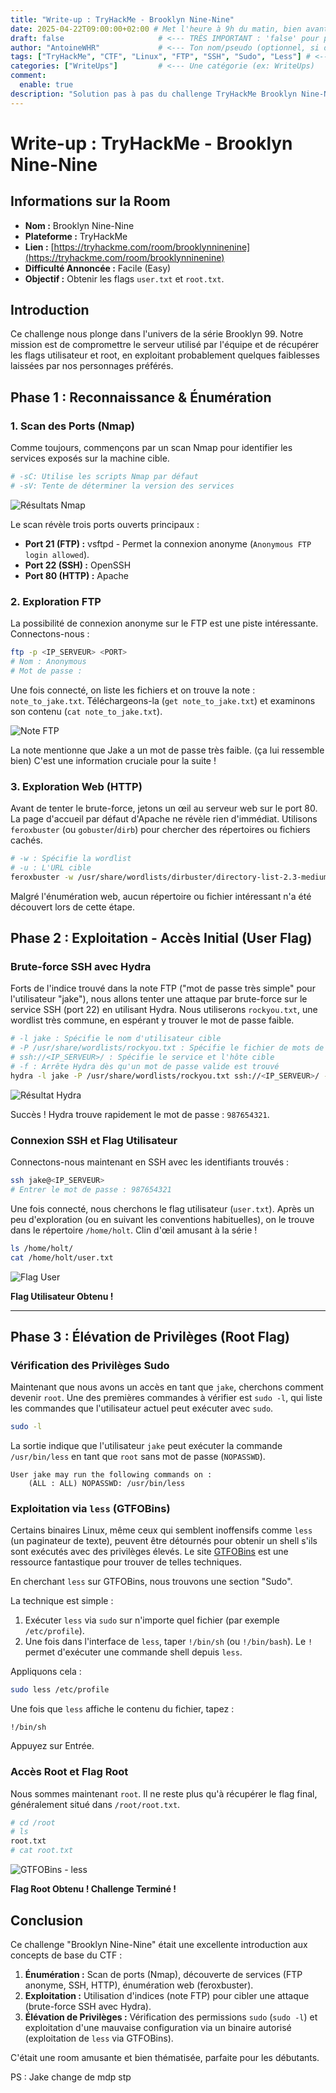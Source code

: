 ```yaml
---
title: "Write-up : TryHackMe - Brooklyn Nine-Nine"
date: 2025-04-22T09:00:00+02:00 # Met l'heure à 9h du matin, bien avant 23h50
draft: false                     # <--- TRÈS IMPORTANT : 'false' pour publier
author: "AntoineWHR"             # <--- Ton nom/pseudo (optionnel, si défini globalement)
tags: ["TryHackMe", "CTF", "Linux", "FTP", "SSH", "Sudo", "Less"] # <--- Des tags pertinents
categories: ["WriteUps"]         # <--- Une catégorie (ex: WriteUps)
comment:
  enable: true
description: "Solution pas à pas du challenge TryHackMe Brooklyn Nine-Nine, de la reconnaissance à l'accès root." # <--- Description courte
---
```


<!--more--> 

# **Write-up : TryHackMe - Brooklyn Nine-Nine**

## **Informations sur la Room**

*   **Nom :** Brooklyn Nine-Nine
*   **Plateforme :** TryHackMe
*   **Lien :** [https://tryhackme.com/room/brooklynninenine](https://tryhackme.com/room/brooklynninenine) 
*   **Difficulté Annoncée :** Facile (Easy)
*   **Objectif :** Obtenir les flags `user.txt` et `root.txt`.

## **Introduction**

Ce challenge nous plonge dans l'univers de la série Brooklyn 99. Notre mission est de compromettre le serveur utilisé par l'équipe et de récupérer les flags utilisateur et root, en exploitant probablement quelques faiblesses laissées par nos personnages préférés.

## **Phase 1 : Reconnaissance & Énumération**

### **1. Scan des Ports (Nmap)**

Comme toujours, commençons par un scan Nmap pour identifier les services exposés sur la machine cible.

```bash
# -sC: Utilise les scripts Nmap par défaut
# -sV: Tente de déterminer la version des services
```

![Résultats Nmap](../static/images/nmap1.png)

Le scan révèle trois ports ouverts principaux :

*   **Port 21 (FTP) :** vsftpd - Permet la connexion anonyme (`Anonymous FTP login allowed`).
*   **Port 22 (SSH) :** OpenSSH 
*   **Port 80 (HTTP) :** Apache 

### **2. Exploration FTP**

La possibilité de connexion anonyme sur le FTP est une piste intéressante. Connectons-nous :

```bash
ftp -p <IP_SERVEUR> <PORT>
# Nom : Anonymous
# Mot de passe : 
```

Une fois connecté, on liste les fichiers et on trouve la note : `note_to_jake.txt`. Téléchargeons-la (`get note_to_jake.txt`) et examinons son contenu (`cat note_to_jake.txt`).

![Note FTP](static/images/ftp2.png)

La note mentionne que Jake a un mot de passe très faible. (ça lui ressemble bien) 
C'est une information cruciale pour la suite !

### **3. Exploration Web (HTTP)**

Avant de tenter le brute-force, jetons un œil au serveur web sur le port 80. La page d'accueil par défaut d'Apache ne révèle rien d'immédiat. Utilisons `feroxbuster` (ou `gobuster`/`dirb`) pour chercher des répertoires ou fichiers cachés.

```bash
# -w : Spécifie la wordlist
# -u : L'URL cible
feroxbuster -w /usr/share/wordlists/dirbuster/directory-list-2.3-medium.txt -u http://<IP_SERVEUR>/
```

Malgré l'énumération web, aucun répertoire ou fichier intéressant n'a été découvert lors de cette étape.

## **Phase 2 : Exploitation - Accès Initial (User Flag)**

### **Brute-force SSH avec Hydra**

Forts de l'indice trouvé dans la note FTP ("mot de passe très simple" pour l'utilisateur "jake"), nous allons tenter une attaque par brute-force sur le service SSH (port 22) en utilisant Hydra. Nous utiliserons `rockyou.txt`, une wordlist très commune, en espérant y trouver le mot de passe faible.

```bash
# -l jake : Spécifie le nom d'utilisateur cible
# -P /usr/share/wordlists/rockyou.txt : Spécifie le fichier de mots de passe
# ssh://<IP_SERVEUR>/ : Spécifie le service et l'hôte cible
# -f : Arrête Hydra dès qu'un mot de passe valide est trouvé
hydra -l jake -P /usr/share/wordlists/rockyou.txt ssh://<IP_SERVEUR>/ -f 
```

![Résultat Hydra](static/images/hydra3.png)

Succès ! Hydra trouve rapidement le mot de passe : `987654321`.

### **Connexion SSH et Flag Utilisateur**

Connectons-nous maintenant en SSH avec les identifiants trouvés :

```bash
ssh jake@<IP_SERVEUR>
# Entrer le mot de passe : 987654321
```

Une fois connecté, nous cherchons le flag utilisateur (`user.txt`). Après un peu d'exploration (ou en suivant les conventions habituelles), on le trouve dans le répertoire `/home/holt`. Clin d'œil amusant à la série !

```bash
ls /home/holt/
cat /home/holt/user.txt
```

![Flag User](static/images/ssh4.png)


**Flag Utilisateur Obtenu !**

---

## **Phase 3 : Élévation de Privilèges (Root Flag)**

### **Vérification des Privilèges Sudo**

Maintenant que nous avons un accès en tant que `jake`, cherchons comment devenir `root`. Une des premières commandes à vérifier est `sudo -l`, qui liste les commandes que l'utilisateur actuel peut exécuter avec `sudo`.

```bash
sudo -l
```


La sortie indique que l'utilisateur `jake` peut exécuter la commande `/usr/bin/less` en tant que `root` sans mot de passe (`NOPASSWD`).

```
User jake may run the following commands on :
    (ALL : ALL) NOPASSWD: /usr/bin/less
```

### **Exploitation via `less` (GTFOBins)**

Certains binaires Linux, même ceux qui semblent inoffensifs comme `less` (un paginateur de texte), peuvent être détournés pour obtenir un shell s'ils sont exécutés avec des privilèges élevés. Le site [GTFOBins](https://gtfobins.github.io/) est une ressource fantastique pour trouver de telles techniques.

En cherchant `less` sur GTFOBins, nous trouvons une section "Sudo".


La technique est simple :
1.  Exécuter `less` via `sudo` sur n'importe quel fichier (par exemple `/etc/profile`).
2.  Une fois dans l'interface de `less`, taper `!/bin/sh` (ou `!/bin/bash`). Le `!` permet d'exécuter une commande shell depuis `less`.

Appliquons cela :

```bash
sudo less /etc/profile
```

Une fois que `less` affiche le contenu du fichier, tapez :

```
!/bin/sh
```

Appuyez sur Entrée.

### **Accès Root et Flag Root**

Nous sommes maintenant `root`. Il ne reste plus qu'à récupérer le flag final, généralement situé dans `/root/root.txt`.

```bash
# cd /root
# ls
root.txt
# cat root.txt
```

![GTFOBins - less](static/images/root5.png) 

**Flag Root Obtenu ! Challenge Terminé !**

## **Conclusion**

Ce challenge "Brooklyn Nine-Nine" était une excellente introduction aux concepts de base du CTF :

1.  **Énumération :** Scan de ports (Nmap), découverte de services (FTP anonyme, SSH, HTTP), énumération web (feroxbuster).
2.  **Exploitation :** Utilisation d'indices (note FTP) pour cibler une attaque (brute-force SSH avec Hydra).
3.  **Élévation de Privilèges :** Vérification des permissions `sudo` (`sudo -l`) et exploitation d'une mauvaise configuration via un binaire autorisé (exploitation de `less` via GTFOBins).

C'était une room amusante et bien thématisée, parfaite pour les débutants.

PS : Jake change de mdp stp
